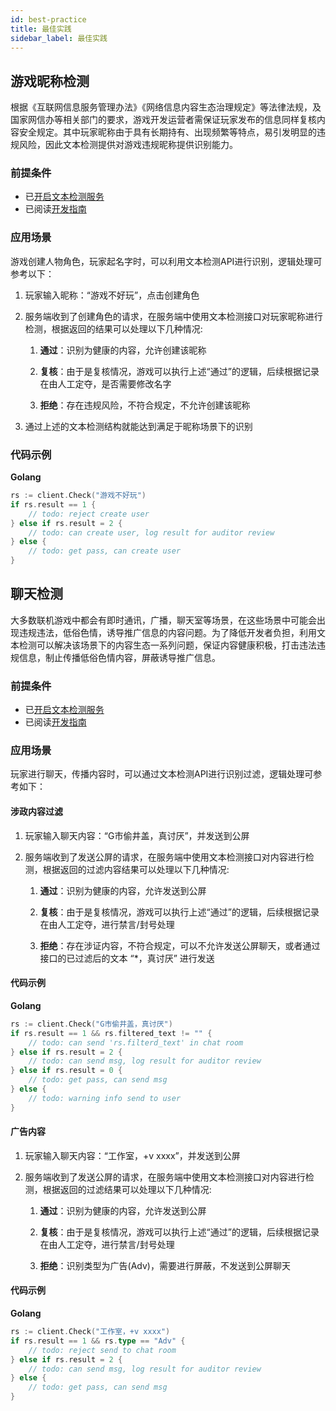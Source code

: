 ```yaml
---
id: best-practice
title: 最佳实践
sidebar_label: 最佳实践
---
```


## 游戏昵称检测

根据《互联网信息服务管理办法》《网络信息内容生态治理规定》等法律法规，及国家网信办等相关部门的要求，游戏开发运营者需保证玩家发布的信息同样复核内容安全规定。其中玩家昵称由于具有长期持有、出现频繁等特点，易引发明显的违规风险，因此文本检测提供对游戏违规昵称提供识别能力。

### 前提条件

 - 已[开启文本检测服务](/sdk/text-moderation/features#开启文本检测服务)
 - 已阅读[开发指南](/sdk/text-moderation/guide)

### 应用场景

游戏创建人物角色，玩家起名字时，可以利用文本检测API进行识别，逻辑处理可参考以下：

1. 玩家输入昵称：“游戏不好玩”，点击创建角色
2. 服务端收到了创建角色的请求，在服务端中使用文本检测接口对玩家昵称进行检测，根据返回的结果可以处理以下几种情况:

    1. **通过**：识别为健康的内容，允许创建该昵称

    2. **复核**：由于是复核情况，游戏可以执行上述“通过”的逻辑，后续根据记录在由人工定夺，是否需要修改名字

    3. **拒绝**：存在违规风险，不符合规定，不允许创建该昵称

3. 通过上述的文本检测结构就能达到满足于昵称场景下的识别


### 代码示例

**Golang**

``` go
rs := client.Check("游戏不好玩")
if rs.result == 1 {
    // todo: reject create user
} else if rs.result = 2 {
    // todo: can create user, log result for auditor review
} else {
    // todo: get pass, can create user
}
```


## 聊天检测

大多数联机游戏中都会有即时通讯，广播，聊天室等场景，在这些场景中可能会出现违规违法，低俗色情，诱导推广信息的内容问题。为了降低开发者负担，利用文本检测可以解决该场景下的内容生态一系列问题，保证内容健康积极，打击违法违规信息，制止传播低俗色情内容，屏蔽诱导推广信息。

### 前提条件

 - 已[开启文本检测服务](/sdk/text-moderation/features#开启文本检测服务)
 - 已阅读[开发指南](/sdk/text-moderation/guide)

### 应用场景

玩家进行聊天，传播内容时，可以通过文本检测API进行识别过滤，逻辑处理可参考如下：

#### 涉政内容过滤
1. 玩家输入聊天内容：“G市偷井盖，真讨厌”，并发送到公屏
2. 服务端收到了发送公屏的请求，在服务端中使用文本检测接口对内容进行检测，根据返回的过滤内容结果可以处理以下几种情况:

    1. **通过**：识别为健康的内容，允许发送到公屏

    2. **复核**：由于是复核情况，游戏可以执行上述“通过”的逻辑，后续根据记录在由人工定夺，进行禁言/封号处理

    3. **拒绝**：存在涉证内容，不符合规定，可以不允许发送公屏聊天，或者通过接口的已过滤后的文本 “*，真讨厌” 进行发送

#### 代码示例

**Golang**

``` go
rs := client.Check("G市偷井盖，真讨厌")
if rs.result == 1 && rs.filtered_text != "" {
    // todo: can send 'rs.filterd_text' in chat room
} else if rs.result = 2 {
    // todo: can send msg, log result for auditor review
} else if rs.result = 0 {
    // todo: get pass, can send msg
} else {
    // todo: warning info send to user
}
```

#### 广告内容

1. 玩家输入聊天内容：“工作室，+v xxxx”，并发送到公屏
2. 服务端收到了发送公屏的请求，在服务端中使用文本检测接口对内容进行检测，根据返回的过滤结果可以处理以下几种情况:

    1. **通过**：识别为健康的内容，允许发送到公屏

    2. **复核**：由于是复核情况，游戏可以执行上述“通过”的逻辑，后续根据记录在由人工定夺，进行禁言/封号处理
    
    3. **拒绝**：识别类型为广告(Adv)，需要进行屏蔽，不发送到公屏聊天

#### 代码示例

**Golang**

``` go
rs := client.Check("工作室，+v xxxx")
if rs.result == 1 && rs.type == "Adv" {
    // todo: reject send to chat room
} else if rs.result = 2 {
    // todo: can send msg, log result for auditor review
} else {
    // todo: get pass, can send msg
}
```



